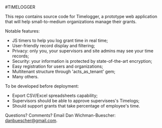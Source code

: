 #TIMELOGGER

This repo contains source code for Timelogger, a prototype web application that will help small-to-medium organizations manage their grants.

Notable features:

* JS timers to help you log grant time in real time;
* User-friendly record display and filtering;
* Privacy: only you, your supervisors and site admins may see your time records;
* Security: your information is protected by state-of-the-art encryption;
* Easy registration for users and organizations;
* Multitenant structure through 'acts_as_tenant' gem;
* Many others.

To be developed before deployment:
 * Export CSV/Excel spreadsheets capability;
 * Supervisors should be able to approve supervisees's Timelogs;
 * Should support grants that take percentage of employee's time.

Questions? Comments? Email Dan Wichman-Buescher: danbuescher@gmail.com.